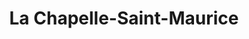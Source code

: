 ---
title: La Chapelle-Saint-Maurice
url: /la-chapelle-saint-maurice/
latitude: 45.775
longitude: 6.147
---